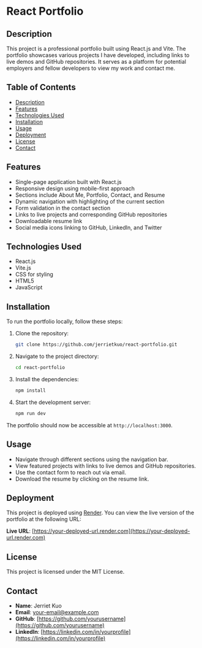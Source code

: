 # React Portfolio

## Description

This project is a professional portfolio built using React.js and Vite. The portfolio showcases various projects I have developed, including links to live demos and GitHub repositories. It serves as a platform for potential employers and fellow developers to view my work and contact me.

## Table of Contents

- [Description](#description)
- [Features](#features)
- [Technologies Used](#technologies-used)
- [Installation](#installation)
- [Usage](#usage)
- [Deployment](#deployment)
- [License](#license)
- [Contact](#contact)

## Features

- Single-page application built with React.js
- Responsive design using mobile-first approach
- Sections include About Me, Portfolio, Contact, and Resume
- Dynamic navigation with highlighting of the current section
- Form validation in the contact section
- Links to live projects and corresponding GitHub repositories
- Downloadable resume link
- Social media icons linking to GitHub, LinkedIn, and Twitter

## Technologies Used

- React.js
- Vite.js
- CSS for styling
- HTML5
- JavaScript

## Installation

To run the portfolio locally, follow these steps:

1. Clone the repository:
    ```bash
    git clone https://github.com/jerrietkuo/react-portfolio.git
    ```
2. Navigate to the project directory:
    ```bash
    cd react-portfolio
    ```
3. Install the dependencies:
    ```bash
    npm install
    ```
4. Start the development server:
    ```bash
    npm run dev
    ```

The portfolio should now be accessible at `http://localhost:3000`.

## Usage

- Navigate through different sections using the navigation bar.
- View featured projects with links to live demos and GitHub repositories.
- Use the contact form to reach out via email.
- Download the resume by clicking on the resume link.

## Deployment

This project is deployed using [Render](https://render.com/). You can view the live version of the portfolio at the following URL:

**Live URL**: [https://your-deployed-url.render.com](https://your-deployed-url.render.com)

## License

This project is licensed under the MIT License.

## Contact

- **Name**: Jerriet Kuo
- **Email**: your-email@example.com
- **GitHub**: [https://github.com/yourusername](https://github.com/yourusername)
- **LinkedIn**: [https://linkedin.com/in/yourprofile](https://linkedin.com/in/yourprofile)
